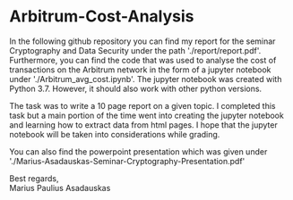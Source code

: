 # Arbitrum-Cost-Analysis

In the following github repository you can find my report for the seminar Cryptography and Data Security
under the path './report/report.pdf'.  
Furthermore, you can find the code that was used to analyse the cost of transactions on the Arbitrum network 
in the form of a jupyter notebook under './Arbitrum_avg_cost.ipynb'.
The jupyter notebook was created with Python 3.7. However, it should also work with other python versions.  

The task was to write a 10 page report on a given topic. I completed this task but a main portion of the
time went into creating the jupyter notebook and learning how to extract data from html pages.
I hope that the jupyter notebook will be taken into considerations while grading.  

You can also find the powerpoint presentation which was given under './Marius-Asadauskas-Seminar-Cryptography-Presentation.pdf'  

Best regards,  
Marius Paulius Asadauskas